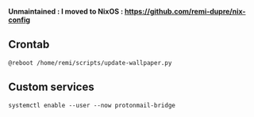 **Unmaintained : I moved to NixOS : https://github.com/remi-dupre/nix-config**

Crontab
-------

```crontab
@reboot /home/remi/scripts/update-wallpaper.py
```


Custom services
---------------

```
systemctl enable --user --now protonmail-bridge
```
